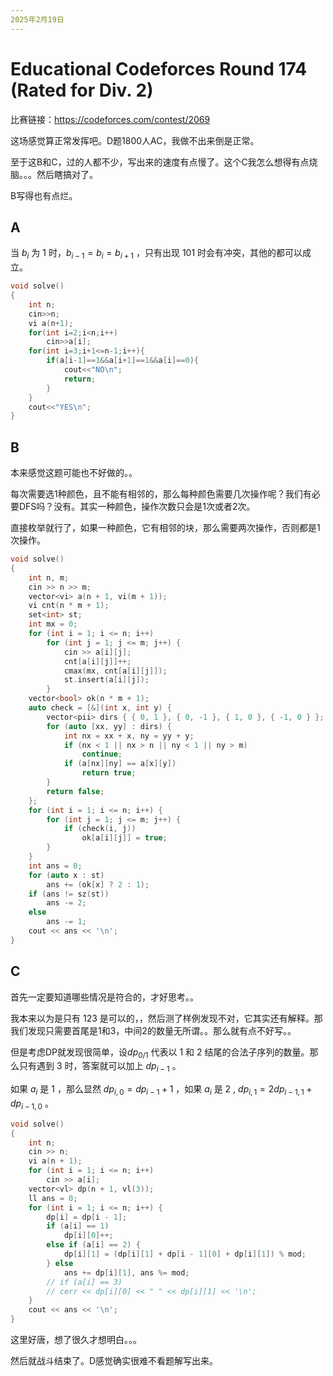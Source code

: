 ```yaml
---
2025年2月19日
---
```


# Educational Codeforces Round 174 (Rated for Div. 2)

比赛链接：https://codeforces.com/contest/2069

这场感觉算正常发挥吧。D题1800人AC，我做不出来倒是正常。

至于这B和C，过的人都不少，写出来的速度有点慢了。这个C我怎么想得有点烧脑。。。然后瞎搞对了。

B写得也有点烂。

## A

当 $b_i$ 为 $1$ 时，$b_{i-1}=b_i=b_{i+1}$ ，只有出现 $101$ 时会有冲突，其他的都可以成立。

```cpp
void solve()
{
    int n;
    cin>>n;
    vi a(n+1);
    for(int i=2;i<n;i++)
        cin>>a[i];
    for(int i=3;i+1<=n-1;i++){
        if(a[i-1]==1&&a[i+1]==1&&a[i]==0){
            cout<<"NO\n";
            return;
        }
    }
    cout<<"YES\n";
}
```

## B

本来感觉这题可能也不好做的。。

每次需要选1种颜色，且不能有相邻的，那么每种颜色需要几次操作呢？我们有必要DFS吗？没有。其实一种颜色，操作次数只会是1次或者2次。

直接枚举就行了，如果一种颜色，它有相邻的块，那么需要两次操作，否则都是1次操作。

```cpp
void solve()
{
    int n, m;
    cin >> n >> m;
    vector<vi> a(n + 1, vi(m + 1));
    vi cnt(n * m + 1);
    set<int> st;
    int mx = 0;
    for (int i = 1; i <= n; i++)
        for (int j = 1; j <= m; j++) {
            cin >> a[i][j];
            cnt[a[i][j]]++;
            cmax(mx, cnt[a[i][j]]);
            st.insert(a[i][j]);
        }
    vector<bool> ok(n * m + 1);
    auto check = [&](int x, int y) {
        vector<pii> dirs { { 0, 1 }, { 0, -1 }, { 1, 0 }, { -1, 0 } };
        for (auto [xx, yy] : dirs) {
            int nx = xx + x, ny = yy + y;
            if (nx < 1 || nx > n || ny < 1 || ny > m)
                continue;
            if (a[nx][ny] == a[x][y])
                return true;
        }
        return false;
    };
    for (int i = 1; i <= n; i++) {
        for (int j = 1; j <= m; j++) {
            if (check(i, j))
                ok[a[i][j]] = true;
        }
    }
    int ans = 0;
    for (auto x : st)
        ans += (ok[x] ? 2 : 1);
    if (ans != sz(st))
        ans -= 2;
    else
        ans -= 1;
    cout << ans << '\n';
}
```

## C

首先一定要知道哪些情况是符合的，才好思考。。

我本来以为是只有 123 是可以的，，然后测了样例发现不对，它其实还有解释。那我们发现只需要首尾是1和3，中间2的数量无所谓。。那么就有点不好写。。

但是考虑DP就发现很简单，设$dp_{0/1}$ 代表以 $1$ 和 $2$ 结尾的合法子序列的数量。那么只有遇到 $3$ 时，答案就可以加上 $dp_{i-1}$ 。

如果 $a_i$ 是 $1$ ，那么显然 $dp_{i,0}=dp_{i-1}+1$ ，如果 $a_i$ 是 $2$ , $dp_{i,1}=2dp_{i-1,1}+dp_{i-1,0}$ 。

```cpp
void solve()
{
    int n;
    cin >> n;
    vi a(n + 1);
    for (int i = 1; i <= n; i++)
        cin >> a[i];
    vector<vl> dp(n + 1, vl(3));
    ll ans = 0;
    for (int i = 1; i <= n; i++) {
        dp[i] = dp[i - 1];
        if (a[i] == 1)
            dp[i][0]++;
        else if (a[i] == 2) {
            dp[i][1] = (dp[i][1] + dp[i - 1][0] + dp[i][1]) % mod;
        } else
            ans += dp[i][1], ans %= mod;
        // if (a[i] == 3)
        // cerr << dp[i][0] << " " << dp[i][1] << '\n';
    }
    cout << ans << '\n';
}
```

这里好唐，想了很久才想明白。。。

然后就战斗结束了。D感觉确实很难不看题解写出来。